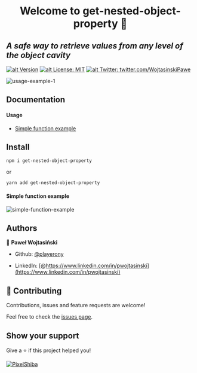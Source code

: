 # <center> Welcome to get-nested-object-property 👋 </center>

## _A safe way to retrieve values from any level of the object cavity_

[![alt Version](https://img.shields.io/npm/v/get-nested-object-property?color=blue)](https://www.npmjs.com/package/get-nested-object-property) [![alt License: MIT](https://img.shields.io/badge/License-MIT-yellow.svg)](#)
[![alt Twitter: twitter.com/WojtasinskiPawe](https://img.shields.io/twitter/follow/WojtasinskiPawe.svg?style=social)](https://twitter.com/WojtasinskiPawe)

![usage-example-1](https://i.imgur.com/oUSKlEn.png)

## Documentation

#### Usage

- [Simple function example](#simple-function-example)

## Install

`npm i get-nested-object-property`

or

`yarn add get-nested-object-property`

#### Simple function example

![simple-function-example](https://i.imgur.com/klp7lCE.png)

## Authors

👤 **Paweł Wojtasiński**

- Github: [@playerony](https://github.com/playerony)

- LinkedIn: [@https://www.linkedin.com/in/pwojtasinski](https://www.linkedin.com/in/pwojtasinski)

## [](https://github.com/funtal/has-own-property#-contributing)🤝 Contributing

Contributions, issues and feature requests are welcome!

Feel free to check the [issues page](https://github.com/funtal/has-own-property/issues).

## Show your support

Give a ⭐️ if this project helped you!

[![PixelShiba](https://emoji.gg/assets/emoji/5344-pixelshiba.gif)](https://emoji.gg/emoji/5344-pixelshiba)

